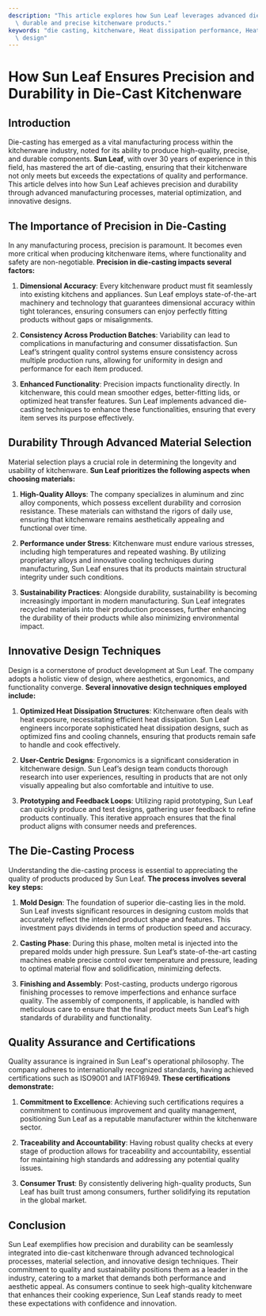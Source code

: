 ```yaml
---
description: "This article explores how Sun Leaf leverages advanced die-casting techniques to produce\
  \ durable and precise kitchenware products."
keywords: "die casting, kitchenware, Heat dissipation performance, Heat dissipation optimization\
  \ design"
---
```

# How Sun Leaf Ensures Precision and Durability in Die-Cast Kitchenware

## Introduction

Die-casting has emerged as a vital manufacturing process within the kitchenware industry, noted for its ability to produce high-quality, precise, and durable components. **Sun Leaf**, with over 30 years of experience in this field, has mastered the art of die-casting, ensuring that their kitchenware not only meets but exceeds the expectations of quality and performance. This article delves into how Sun Leaf achieves precision and durability through advanced manufacturing processes, material optimization, and innovative designs.

## The Importance of Precision in Die-Casting

In any manufacturing process, precision is paramount. It becomes even more critical when producing kitchenware items, where functionality and safety are non-negotiable. **Precision in die-casting impacts several factors:**

1. **Dimensional Accuracy**: Every kitchenware product must fit seamlessly into existing kitchens and appliances. Sun Leaf employs state-of-the-art machinery and technology that guarantees dimensional accuracy within tight tolerances, ensuring consumers can enjoy perfectly fitting products without gaps or misalignments.

2. **Consistency Across Production Batches**: Variability can lead to complications in manufacturing and consumer dissatisfaction. Sun Leaf’s stringent quality control systems ensure consistency across multiple production runs, allowing for uniformity in design and performance for each item produced.

3. **Enhanced Functionality**: Precision impacts functionality directly. In kitchenware, this could mean smoother edges, better-fitting lids, or optimized heat transfer features. Sun Leaf implements advanced die-casting techniques to enhance these functionalities, ensuring that every item serves its purpose effectively.

## Durability Through Advanced Material Selection

Material selection plays a crucial role in determining the longevity and usability of kitchenware. **Sun Leaf prioritizes the following aspects when choosing materials:**

1. **High-Quality Alloys**: The company specializes in aluminum and zinc alloy components, which possess excellent durability and corrosion resistance. These materials can withstand the rigors of daily use, ensuring that kitchenware remains aesthetically appealing and functional over time.

2. **Performance under Stress**: Kitchenware must endure various stresses, including high temperatures and repeated washing. By utilizing proprietary alloys and innovative cooling techniques during manufacturing, Sun Leaf ensures that its products maintain structural integrity under such conditions.

3. **Sustainability Practices**: Alongside durability, sustainability is becoming increasingly important in modern manufacturing. Sun Leaf integrates recycled materials into their production processes, further enhancing the durability of their products while also minimizing environmental impact.

## Innovative Design Techniques

Design is a cornerstone of product development at Sun Leaf. The company adopts a holistic view of design, where aesthetics, ergonomics, and functionality converge. **Several innovative design techniques employed include:**

1. **Optimized Heat Dissipation Structures**: Kitchenware often deals with heat exposure, necessitating efficient heat dissipation. Sun Leaf engineers incorporate sophisticated heat dissipation designs, such as optimized fins and cooling channels, ensuring that products remain safe to handle and cook effectively.

2. **User-Centric Designs**: Ergonomics is a significant consideration in kitchenware design. Sun Leaf’s design team conducts thorough research into user experiences, resulting in products that are not only visually appealing but also comfortable and intuitive to use.

3. **Prototyping and Feedback Loops**: Utilizing rapid prototyping, Sun Leaf can quickly produce and test designs, gathering user feedback to refine products continually. This iterative approach ensures that the final product aligns with consumer needs and preferences.

## The Die-Casting Process

Understanding the die-casting process is essential to appreciating the quality of products produced by Sun Leaf. **The process involves several key steps:**

1. **Mold Design**: The foundation of superior die-casting lies in the mold. Sun Leaf invests significant resources in designing custom molds that accurately reflect the intended product shape and features. This investment pays dividends in terms of production speed and accuracy.

2. **Casting Phase**: During this phase, molten metal is injected into the prepared molds under high pressure. Sun Leaf’s state-of-the-art casting machines enable precise control over temperature and pressure, leading to optimal material flow and solidification, minimizing defects.

3. **Finishing and Assembly**: Post-casting, products undergo rigorous finishing processes to remove imperfections and enhance surface quality. The assembly of components, if applicable, is handled with meticulous care to ensure that the final product meets Sun Leaf’s high standards of durability and functionality.

## Quality Assurance and Certifications

Quality assurance is ingrained in Sun Leaf's operational philosophy. The company adheres to internationally recognized standards, having achieved certifications such as ISO9001 and IATF16949. **These certifications demonstrate:**

1. **Commitment to Excellence**: Achieving such certifications requires a commitment to continuous improvement and quality management, positioning Sun Leaf as a reputable manufacturer within the kitchenware sector.

2. **Traceability and Accountability**: Having robust quality checks at every stage of production allows for traceability and accountability, essential for maintaining high standards and addressing any potential quality issues.

3. **Consumer Trust**: By consistently delivering high-quality products, Sun Leaf has built trust among consumers, further solidifying its reputation in the global market.

## Conclusion

Sun Leaf exemplifies how precision and durability can be seamlessly integrated into die-cast kitchenware through advanced technological processes, material selection, and innovative design techniques. Their commitment to quality and sustainability positions them as a leader in the industry, catering to a market that demands both performance and aesthetic appeal. As consumers continue to seek high-quality kitchenware that enhances their cooking experience, Sun Leaf stands ready to meet these expectations with confidence and innovation.
